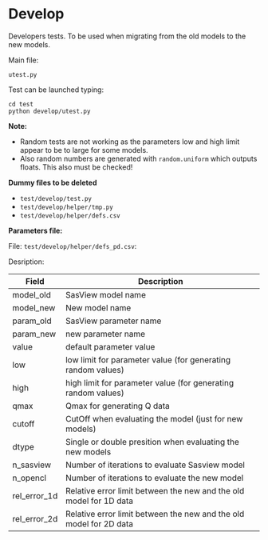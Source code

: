 # Develop

Developers tests. To be used when migrating from the old models to the new models.

Main file:

```
utest.py
```

Test can be launched typing:
```
cd test 
python develop/utest.py
````

**Note:**

- Random tests are not working as the parameters low and high limit appear to be to large for some models.
- Also random numbers are generated with ```random.uniform``` which outputs floats. This also must be checked!

**Dummy files to be deleted**

- ```test/develop/test.py```
- ```test/develop/helper/tmp.py```
- ```test/develop/helper/defs.csv```

**Parameters file:**

File: ```test/develop/helper/defs_pd.csv```:

Desription:

| Field | Description |
|------------|----------------------|
| model_old | SasView model name |
| model_new | New model name  |
| param_old | SasView parameter name |
| param_new | new parameter name |
| value | default parameter value |
| low | low limit for parameter value (for generating random values) |
| high | high limit for parameter value (for generating random values) |
| qmax | Qmax for generating Q data |
| cutoff | CutOff when evaluating the model (just for new models) |
| dtype | Single or double presition when evaluating the new models |
| n_sasview | Number of iterations to evaluate Sasview model |
| n_opencl | Number of iterations to evaluate the new model |
| rel_error_1d | Relative error limit between the new and the old model for 1D data |
| rel_error_2d | Relative error limit between the new and the old model for 2D data |

